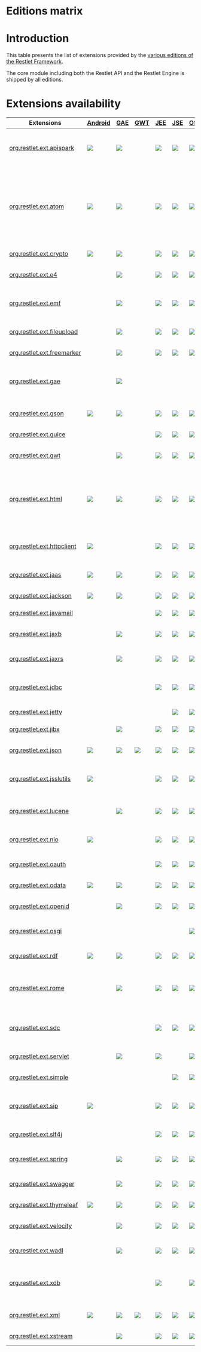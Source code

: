 Editions matrix
===============

Introduction
============

This table presents the list of extensions provided by the [various
editions of the Restlet Framework](../editions "Part III - Restlet Editions").

The core module including both the Restlet API and the Restlet Engine is
shipped by all editions.

Extensions availability
=======================

Extensions|[Android](../editions/android "Android")|[GAE](../editions/gae "GAE")|[GWT](../editions/gwt "GWT")|[JEE](../editions/jee "JEE")|[JSE](../editions/jse "JSE")|[OSGi](../editions/osgi "OSGi")|Description
--------- |  ------------------------------------------------------------------------------- | ------------------------------------------------------------------------------- | ------------------------------------------------------------------------------- | ------------------------------------------------------------------------------- | ------------------------------------------------------------------------------- | ------------------------------------------------------------------------------- | -
[org.restlet.ext.apispark](./apispark "apispark")|![](/images/icons/8/puce.png)|![](/images/icons/8/puce.png)|&nbsp;|![](/images/icons/8/puce.png)|![](/images/icons/8/puce.png)|![](/images/icons/8/puce.png)|Injection of web API contract into the [APISpark platform](https://apispark.com).
[org.restlet.ext.atom](./atom "atom")|![](/images/icons/8/puce.png)|![](/images/icons/8/puce.png)|&nbsp;|![](/images/icons/8/puce.png)|![](/images/icons/8/puce.png)|![](/images/icons/8/puce.png)|Support for the Atom syndication and the AtomPub (Atom Publication Protocol) standards in their 1.0 version.
[org.restlet.ext.crypto](./crypto "crypto")|![](/images/icons/8/puce.png)|![](/images/icons/8/puce.png)|&nbsp;|![](/images/icons/8/puce.png)|![](/images/icons/8/puce.png)|![](/images/icons/8/puce.png)|Support for cryptography.
[org.restlet.ext.e4](./e4 "e4")|&nbsp;|![](/images/icons/8/puce.png)|&nbsp;|![](/images/icons/8/puce.png)|![](/images/icons/8/puce.png)|![](/images/icons/8/puce.png)|Support for the WADL specification.
[org.restlet.ext.emf](./emf "emf")|&nbsp;|![](/images/icons/8/puce.png)|&nbsp;|![](/images/icons/8/puce.png)|![](/images/icons/8/puce.png)|![](/images/icons/8/puce.png)|Integration with Eclipse Modeling Framework.
[org.restlet.ext.fileupload](./fileupload "fileupload")|&nbsp;|![](/images/icons/8/puce.png)|&nbsp;|![](/images/icons/8/puce.png)|![](/images/icons/8/puce.png)|![](/images/icons/8/puce.png)|Integration with Apache FileUpload.
[org.restlet.ext.freemarker](./freemarker "freemarker")|&nbsp;|![](/images/icons/8/puce.png)|&nbsp;|![](/images/icons/8/puce.png)|![](/images/icons/8/puce.png)|![](/images/icons/8/puce.png)|Integration with FreeMarker.
[org.restlet.ext.gae](./gae "gae")|&nbsp;|![](/images/icons/8/puce.png)|&nbsp;|&nbsp;|&nbsp;|&nbsp;|Integration to the Google App Engine UserService for the GAE edition.
[org.restlet.ext.gson](./gson "gson")|![](/images/icons/8/puce.png)|![](/images/icons/8/puce.png)|&nbsp;|![](/images/icons/8/puce.png)|![](/images/icons/8/puce.png)|![](/images/icons/8/puce.png)|Support for GSON representations.
[org.restlet.ext.guice](./guice "guice")|&nbsp;|&nbsp;|&nbsp;|![](/images/icons/8/puce.png)|![](/images/icons/8/puce.png)|![](/images/icons/8/puce.png)|Integration with Google Guice.
[org.restlet.ext.gwt](./gwt "gwt")|&nbsp;|![](/images/icons/8/puce.png)|&nbsp;|![](/images/icons/8/puce.png)|![](/images/icons/8/puce.png)|![](/images/icons/8/puce.png)|Server-side integration with GWT.
[org.restlet.ext.html](./html "html")|![](/images/icons/8/puce.png)|![](/images/icons/8/puce.png)|&nbsp;|![](/images/icons/8/puce.png)|![](/images/icons/8/puce.png)|![](/images/icons/8/puce.png)|Support for the HTML (HyperText Markup Language) standard in its 4.0 version and above.
[org.restlet.ext.httpclient](./httpclient "httpclient")|![](/images/icons/8/puce.png)|&nbsp;|&nbsp;|![](/images/icons/8/puce.png)|![](/images/icons/8/puce.png)|![](/images/icons/8/puce.png)|Integration with Apache Commons HTTP Client.
[org.restlet.ext.jaas](./jaas "jaas")|![](/images/icons/8/puce.png)|![](/images/icons/8/puce.png)|&nbsp;|![](/images/icons/8/puce.png)|![](/images/icons/8/puce.png)|![](/images/icons/8/puce.png)|Support for JAAS based security.
[org.restlet.ext.jackson](./jackson "jackson")|![](/images/icons/8/puce.png)|![](/images/icons/8/puce.png)|&nbsp;|![](/images/icons/8/puce.png)|![](/images/icons/8/puce.png)|![](/images/icons/8/puce.png)|Integration with Jackson.
[org.restlet.ext.javamail](./javamail "javamail")|&nbsp;|&nbsp;|&nbsp;|![](/images/icons/8/puce.png)|![](/images/icons/8/puce.png)|![](/images/icons/8/puce.png)|Integration with JavaMail.
[org.restlet.ext.jaxb](./jaxb "jaxb")|&nbsp;|![](/images/icons/8/puce.png)|&nbsp;|![](/images/icons/8/puce.png)|![](/images/icons/8/puce.png)|![](/images/icons/8/puce.png)|Integration with Java XML Binding.
[org.restlet.ext.jaxrs](./jaxrs "jaxrs")|&nbsp;|![](/images/icons/8/puce.png)|&nbsp;|![](/images/icons/8/puce.png)|![](/images/icons/8/puce.png)|![](/images/icons/8/puce.png)|Implementation of JAX-RS (JSR-311)
[org.restlet.ext.jdbc](./jdbc "jdbc")|&nbsp;|&nbsp;|&nbsp;|![](/images/icons/8/puce.png)|![](/images/icons/8/puce.png)|![](/images/icons/8/puce.png)|Integration with Java DataBase Connectivity (JDBC).
[org.restlet.ext.jetty](./jetty "jetty")|&nbsp;|&nbsp;|&nbsp;|&nbsp;|![](/images/icons/8/puce.png)|![](/images/icons/8/puce.png)|Integration with Jetty.
[org.restlet.ext.jibx](./jibx "jibx")|&nbsp;|![](/images/icons/8/puce.png)|&nbsp;|![](/images/icons/8/puce.png)|![](/images/icons/8/puce.png)|![](/images/icons/8/puce.png)|Integration with JiBX.
[org.restlet.ext.json](./json "json")|![](/images/icons/8/puce.png)|![](/images/icons/8/puce.png)|![](/images/icons/8/puce.png)|![](/images/icons/8/puce.png)|![](/images/icons/8/puce.png)|![](/images/icons/8/puce.png)|Support for JSON representations.
[org.restlet.ext.jsslutils](./jsslutils "jsslutils")|![](/images/icons/8/puce.png)|&nbsp;|&nbsp;|![](/images/icons/8/puce.png)|![](/images/icons/8/puce.png)|![](/images/icons/8/puce.png)|Utilities to provide additional SSL support.
[org.restlet.ext.lucene](./lucene "lucene")|&nbsp;|![](/images/icons/8/puce.png)|&nbsp;|![](/images/icons/8/puce.png)|![](/images/icons/8/puce.png)|![](/images/icons/8/puce.png)|Integration with Apache Lucene, Solr and Tika sub-projects.
[org.restlet.ext.nio](./nio "nio")|![](/images/icons/8/puce.png)|&nbsp;|&nbsp;|![](/images/icons/8/puce.png)|![](/images/icons/8/puce.png)|![](/images/icons/8/puce.png)|Integration with java.nio package.
[org.restlet.ext.oauth](./oauth "oauth")|&nbsp;|&nbsp;|&nbsp;|![](/images/icons/8/puce.png)|![](/images/icons/8/puce.png)|![](/images/icons/8/puce.png)|Support for OAuth HTTP authentication.
[org.restlet.ext.odata](./odata "odata")|![](/images/icons/8/puce.png)|![](/images/icons/8/puce.png)|&nbsp;|![](/images/icons/8/puce.png)|![](/images/icons/8/puce.png)|![](/images/icons/8/puce.png)|Integration with OData services.
[org.restlet.ext.openid](./openid "openid")|&nbsp;|![](/images/icons/8/puce.png)|&nbsp;|![](/images/icons/8/puce.png)|![](/images/icons/8/puce.png)|![](/images/icons/8/puce.png)|Support for OpenID authentication.
[org.restlet.ext.osgi](./osgi "osgi")|&nbsp;|&nbsp;|&nbsp;|&nbsp;|&nbsp;|![](/images/icons/8/puce.png)|Support for the OSGi specification.
[org.restlet.ext.rdf](./rdf "rdf")|![](/images/icons/8/puce.png)|![](/images/icons/8/puce.png)|&nbsp;|![](/images/icons/8/puce.png)|![](/images/icons/8/puce.png)|![](/images/icons/8/puce.png)|Support for the RDF parsing and generation.
[org.restlet.ext.rome](./rome "rome")|&nbsp;|![](/images/icons/8/puce.png)|&nbsp;|![](/images/icons/8/puce.png)|![](/images/icons/8/puce.png)|![](/images/icons/8/puce.png)|Support for syndicated representations via the ROME library.
[org.restlet.ext.sdc](./sdc "sdc")|&nbsp;|&nbsp;|&nbsp;|![](/images/icons/8/puce.png)|![](/images/icons/8/puce.png)|![](/images/icons/8/puce.png)|Integration with Google Secure Data Connector on the cloud side.
[org.restlet.ext.servlet](./servlet "servlet")|&nbsp;|![](/images/icons/8/puce.png)|&nbsp;|![](/images/icons/8/puce.png)|&nbsp;|![](/images/icons/8/puce.png)|Integration with Servlet API.
[org.restlet.ext.simple](./simple "simple")|&nbsp;|&nbsp;|&nbsp;|&nbsp;|![](/images/icons/8/puce.png)|![](/images/icons/8/puce.png)|Integration with Simple framework.
[org.restlet.ext.sip](./sip "sip")|![](/images/icons/8/puce.png)|&nbsp;|&nbsp;|![](/images/icons/8/puce.png)|![](/images/icons/8/puce.png)|![](/images/icons/8/puce.png)|Support for Session Initiation Protocol (SIP).
[org.restlet.ext.slf4j](./slf4j "slf4j")|&nbsp;|&nbsp;|&nbsp;|![](/images/icons/8/puce.png)|![](/images/icons/8/puce.png)|![](/images/icons/8/puce.png)|Support for the SLF4J logging bridge.
[org.restlet.ext.spring](./spring "spring")|&nbsp;|![](/images/icons/8/puce.png)|&nbsp;|![](/images/icons/8/puce.png)|![](/images/icons/8/puce.png)|![](/images/icons/8/puce.png)|Integration with Spring Framework.
[org.restlet.ext.swagger](./swagger "swagger")|&nbsp;|![](/images/icons/8/puce.png)|&nbsp;|![](/images/icons/8/puce.png)|![](/images/icons/8/puce.png)|![](/images/icons/8/puce.png)|Integration with Simple framework.
[org.restlet.ext.thymeleaf](./thymeleaf "thymeleaf")|![](/images/icons/8/puce.png)|![](/images/icons/8/puce.png)|&nbsp;|![](/images/icons/8/puce.png)|![](/images/icons/8/puce.png)|![](/images/icons/8/puce.png)|Integration with Thymeleaf.
[org.restlet.ext.velocity](./velocity "velocity")|&nbsp;|![](/images/icons/8/puce.png)|&nbsp;|![](/images/icons/8/puce.png)|![](/images/icons/8/puce.png)|![](/images/icons/8/puce.png)|Integration with Apache Velocity.
[org.restlet.ext.wadl](./wadl "wadl")|&nbsp;|![](/images/icons/8/puce.png)|&nbsp;|![](/images/icons/8/puce.png)|![](/images/icons/8/puce.png)|![](/images/icons/8/puce.png)|Support for the WADL specification.
[org.restlet.ext.xdb](./xdb "xdb")|&nbsp;|&nbsp;|&nbsp;|![](/images/icons/8/puce.png)|&nbsp;|![](/images/icons/8/puce.png)|Integration within OracleJVM via the Oracle XML DB feature.
[org.restlet.ext.xml](./xml "xml")|![](/images/icons/8/puce.png)|![](/images/icons/8/puce.png)|![](/images/icons/8/puce.png)|![](/images/icons/8/puce.png)|![](/images/icons/8/puce.png)|![](/images/icons/8/puce.png)|Support for the XML documents.
[org.restlet.ext.xstream](./xstream "xstream")|&nbsp;|![](/images/icons/8/puce.png)|&nbsp;|![](/images/icons/8/puce.png)|![](/images/icons/8/puce.png)|![](/images/icons/8/puce.png)|Integration with XStream.